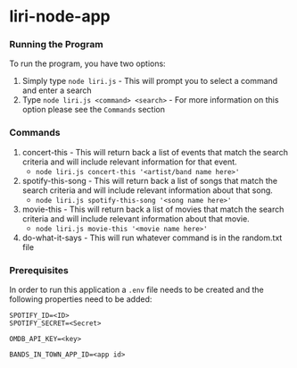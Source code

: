 # liri-node-app

### Running the Program

To run the program, you have two options:

1. Simply type `node liri.js` - This will prompt you to select a command and enter a search
1. Type `node liri.js <command> <search>` - For more information on this option please see the `Commands` section

### Commands

1. concert-this - This will return back a list of events that match the search criteria and will include relevant information for that event.
    * `node liri.js concert-this '<artist/band name here>'`
2. spotify-this-song - This will return back a list of songs that match the search criteria and will include relevant information about that song.
    * `node liri.js spotify-this-song '<song name here>'`
3. movie-this - This will return back a list of movies that match the search criteria and will include relevant information about that movie.
    * `node liri.js movie-this '<movie name here>'`
4. do-what-it-says - This will run whatever command is in the random.txt file

### Prerequisites

In order to run this application a `.env` file needs to be created and the following properties need to be added:

  ```
  SPOTIFY_ID=<ID>
  SPOTIFY_SECRET=<Secret>

  OMDB_API_KEY=<key>

  BANDS_IN_TOWN_APP_ID=<app id>
  ```